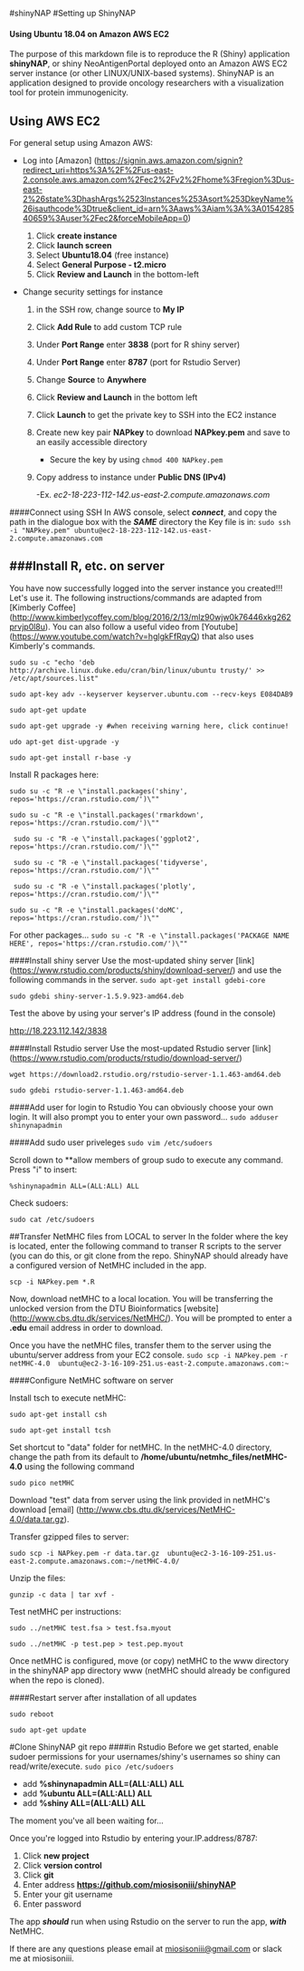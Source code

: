#shinyNAP
#Setting up ShinyNAP
#### Using Ubuntu 18.04 on Amazon AWS EC2
The purpose of this markdown file is to reproduce the R (Shiny) application **shinyNAP**, or shiny NeoAntigenPortal deployed onto an Amazon AWS EC2 server instance (or other LINUX/UNIX-based systems). ShinyNAP is an application designed to provide oncology researchers with a visualization tool for protein immunogenicity. 

Using AWS EC2
---------


For general setup using Amazon AWS: 

- Log into [Amazon] (https://signin.aws.amazon.com/signin?redirect_uri=https%3A%2F%2Fus-east-2.console.aws.amazon.com%2Fec2%2Fv2%2Fhome%3Fregion%3Dus-east-2%26state%3DhashArgs%2523Instances%253Asort%253DkeyName%26isauthcode%3Dtrue&client_id=arn%3Aaws%3Aiam%3A%3A015428540659%3Auser%2Fec2&forceMobileApp=0)
    1. Click **create instance**
    2. Click **launch screen**
    3. Select **Ubuntu18.04** (free instance)
    4. Select **General Purpose - t2.micro**
    5. Click **Review and Launch** in the bottom-left

- Change security settings for instance
    1. in the SSH row, change source to **My IP**
    2. Click **Add Rule** to add custom TCP rule
    3. Under **Port Range** enter **3838** (port for R shiny server)
    4. Under **Port Range** enter **8787** (port for Rstudio Server)
    5. Change **Source** to **Anywhere**
    6. Click **Review and Launch** in the bottom left
    7. Click **Launch** to get the private key to SSH into the EC2 instance
    8. Create new key pair **NAPkey** to download **NAPkey.pem** and save to an easily accessible directory
        
        - Secure the key by using ```chmod 400 NAPkey.pem```
    9. Copy address to instance under **Public DNS (IPv4)**
    
        -Ex. *ec2-18-223-112-142.us-east-2.compute.amazonaws.com*
        
####Connect using SSH
In AWS console, select ***connect***, and copy the path in the dialogue box with the ***SAME*** directory the Key file is in:
```sudo ssh -i "NAPkey.pem" ubuntu@ec2-18-223-112-142.us-east-2.compute.amazonaws.com```

###Install R, etc. on server
-----
You have now successfully logged into the server instance you created!!! Let's use it. The following instructions/commands are adapted from [Kimberly Coffee] (http://www.kimberlycoffey.com/blog/2016/2/13/mlz90wjw0k76446xkg262prvjp0l8u). You can also follow a useful video from [Youtube] (https://www.youtube.com/watch?v=hglgkFfRqyQ) that also uses Kimberly's commands.

```sudo su -c "echo 'deb http://archive.linux.duke.edu/cran/bin/linux/ubuntu trusty/' >> /etc/apt/sources.list"```

```sudo apt-key adv --keyserver keyserver.ubuntu.com --recv-keys E084DAB9```

```sudo apt-get update```

```sudo apt-get upgrade -y #when receiving warning here, click continue!```

```udo apt-get dist-upgrade -y ```

```sudo apt-get install r-base -y ```

Install R packages here:

```sudo su -c "R -e \"install.packages('shiny', repos='https://cran.rstudio.com/')\"" ```

```sudo su -c "R -e \"install.packages('rmarkdown', repos='https://cran.rstudio.com/')\"" ```

``` sudo su -c "R -e \"install.packages('ggplot2', repos='https://cran.rstudio.com/')\""```

``` sudo su -c "R -e \"install.packages('tidyverse', repos='https://cran.rstudio.com/')\""```

``` sudo su -c "R -e \"install.packages('plotly', repos='https://cran.rstudio.com/')\""```

```sudo su -c "R -e \"install.packages('doMC', repos='https://cran.rstudio.com/')\"" ```

For other packages...
```sudo su -c "R -e \"install.packages('PACKAGE NAME HERE', repos='https://cran.rstudio.com/')\"" ```

####Install shiny server
Use the most-updated shiny server [link] (https://www.rstudio.com/products/shiny/download-server/) and use the following commands in the server.
```sudo apt-get install gdebi-core```

```sudo gdebi shiny-server-1.5.9.923-amd64.deb```

Test the above by using your server's IP address (found in the console)

<http://18.223.112.142/3838>

####Install Rstudio server
Use the most-updated Rstudio server [link] (https://www.rstudio.com/products/rstudio/download-server/)

```wget https://download2.rstudio.org/rstudio-server-1.1.463-amd64.deb```

```sudo gdebi rstudio-server-1.1.463-amd64.deb```

####Add user for login to Rstudio
You can obviously choose your own login. It will also prompt you to enter your own password...
```sudo adduser shinynapadmin```

####Add sudo user priveleges
```sudo vim /etc/sudoers```

Scroll down to **allow members of group sudo to execute any command. Press "i" to insert:

```%shinynapadmin ALL=(ALL:ALL) ALL```

Check sudoers:

```sudo cat /etc/sudoers```

##Transfer NetMHC files from LOCAL to server
In the folder where the key is located, enter the following command to transer R scripts to the server (you can do this, or git clone from the repo. ShinyNAP should already have a configured version of NetMHC included in the app.

```scp -i NAPkey.pem *.R```

Now, download netMHC to a local location. You will be transferring the unlocked version from the DTU Bioinformatics [website] (http://www.cbs.dtu.dk/services/NetMHC/). You will be prompted to enter a **.edu** email address in order to download.

Once you have the netMHC files, transfer them to the server using the ubuntu/server address from your EC2 console. ```sudo scp -i NAPkey.pem -r netMHC-4.0  ubuntu@ec2-3-16-109-251.us-east-2.compute.amazonaws.com:~```


####Configure NetMHC software on server

Install tsch to execute netMHC:

```sudo apt-get install csh```

```sudo apt-get install tcsh```

Set shortcut to "data" folder for netMHC. In the netMHC-4.0 directory, change the path from its default to **/home/ubuntu/netmhc_files/netMHC-4.0** using the following command

```sudo pico netMHC```

Download "test" data from server using the link provided in netMHC's download [email] (http://www.cbs.dtu.dk/services/NetMHC-4.0/data.tar.gz).

Transfer gzipped files to server:

```sudo scp -i NAPkey.pem -r data.tar.gz  ubuntu@ec2-3-16-109-251.us-east-2.compute.amazonaws.com:~/netMHC-4.0/```

Unzip the files:

```gunzip -c data | tar xvf - ```

Test netMHC per instructions:

```sudo ../netMHC test.fsa > test.fsa.myout```

```sudo ../netMHC -p test.pep > test.pep.myout```

Once netMHC is configured, move (or copy) netMHC to the www directory in the shinyNAP app directory www (netMHC should already be configured when the repo is cloned).

####Restart server after installation of all updates

```sudo reboot```

```sudo apt-get update```

#Clone ShinyNAP git repo
####in Rstudio
Before we get started, enable sudoer permissions for your usernames/shiny's usernames so shiny can read/write/execute.
```sudo pico /etc/sudoers```

- add **%shinynapadmin ALL=(ALL:ALL) ALL**
- add **%ubuntu ALL=(ALL:ALL) ALL**
- add **%shiny ALL=(ALL:ALL) ALL**

The moment you've all been waiting for...  

Once you're logged into Rstudio by entering your.IP.address/8787:

1. Click **new project**
2. Click **version control**
3. Click **git**
4. Enter address **https://github.com/miosisoniii/shinyNAP**
5. Enter your git username
6. Enter password

The app ***should*** run when using Rstudio on the server to run the app, ***with*** NetMHC.



If there are any questions please email at miosisoniii@gmail.com or slack me at miosisoniii.